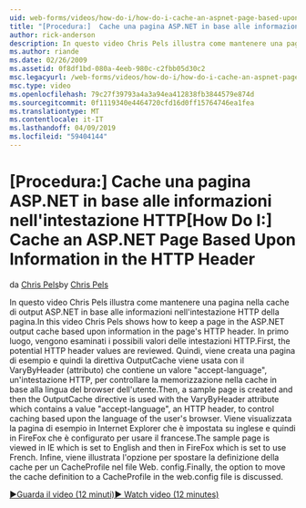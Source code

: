 ```yaml
---
uid: web-forms/videos/how-do-i/how-do-i-cache-an-aspnet-page-based-upon-information-in-the-http-header
title: "[Procedura:]  Cache una pagina ASP.NET in base alle informazioni nell'intestazione HTTP | Microsoft Docs"
author: rick-anderson
description: In questo video Chris Pels illustra come mantenere una pagina nella cache di output ASP.NET in base alle informazioni nell'intestazione HTTP della pagina. Primo, l'intestazione HTTP potenziale...
ms.author: riande
ms.date: 02/26/2009
ms.assetid: 0f8df1bd-080a-4eeb-980c-c2fbb05d30c2
msc.legacyurl: /web-forms/videos/how-do-i/how-do-i-cache-an-aspnet-page-based-upon-information-in-the-http-header
msc.type: video
ms.openlocfilehash: 79c27f39793a4a3a94ea412838fb3844579e874d
ms.sourcegitcommit: 0f1119340e4464720cfd16d0ff15764746ea1fea
ms.translationtype: MT
ms.contentlocale: it-IT
ms.lasthandoff: 04/09/2019
ms.locfileid: "59404144"
---
```

# <a name="how-do-i--cache-an-aspnet-page-based-upon-information-in-the-http-header"></a><span data-ttu-id="441ed-104">[Procedura:]  Cache una pagina ASP.NET in base alle informazioni nell'intestazione HTTP</span><span class="sxs-lookup"><span data-stu-id="441ed-104">[How Do I:]  Cache an ASP.NET Page Based Upon Information in the HTTP Header</span></span>

<span data-ttu-id="441ed-105">da [Chris Pels](https://twitter.com/chrispels)</span><span class="sxs-lookup"><span data-stu-id="441ed-105">by [Chris Pels](https://twitter.com/chrispels)</span></span>

<span data-ttu-id="441ed-106">In questo video Chris Pels illustra come mantenere una pagina nella cache di output ASP.NET in base alle informazioni nell'intestazione HTTP della pagina.</span><span class="sxs-lookup"><span data-stu-id="441ed-106">In this video Chris Pels shows how to keep a page in the ASP.NET output cache based upon information in the page's HTTP header.</span></span> <span data-ttu-id="441ed-107">In primo luogo, vengono esaminati i possibili valori delle intestazioni HTTP.</span><span class="sxs-lookup"><span data-stu-id="441ed-107">First, the potential HTTP header values are reviewed.</span></span> <span data-ttu-id="441ed-108">Quindi, viene creata una pagina di esempio e quindi la direttiva OutputCache viene usata con il VaryByHeader (attributo) che contiene un valore "accept-language", un'intestazione HTTP, per controllare la memorizzazione nella cache in base alla lingua del browser dell'utente.</span><span class="sxs-lookup"><span data-stu-id="441ed-108">Then, a sample page is created and then the OutputCache directive is used with the VaryByHeader attribute which contains a value "accept-language", an HTTP header, to control caching based upon the language of the user's browser.</span></span> <span data-ttu-id="441ed-109">Viene visualizzata la pagina di esempio in Internet Explorer che è impostata su inglese e quindi in FireFox che è configurato per usare il francese.</span><span class="sxs-lookup"><span data-stu-id="441ed-109">The sample page is viewed in IE which is set to English and then in FireFox which is set to use French.</span></span> <span data-ttu-id="441ed-110">Infine, viene illustrata l'opzione per spostare la definizione della cache per un CacheProfile nel file Web. config.</span><span class="sxs-lookup"><span data-stu-id="441ed-110">Finally, the option to move the cache definition to a CacheProfile in the web.config file is discussed.</span></span>

[<span data-ttu-id="441ed-111">&#9654;Guarda il video (12 minuti)</span><span class="sxs-lookup"><span data-stu-id="441ed-111">&#9654; Watch video (12 minutes)</span></span>](https://channel9.msdn.com/Blogs/ASP-NET-Site-Videos/how-do-i-cache-an-aspnet-page-based-upon-information-in-the-http-header)
